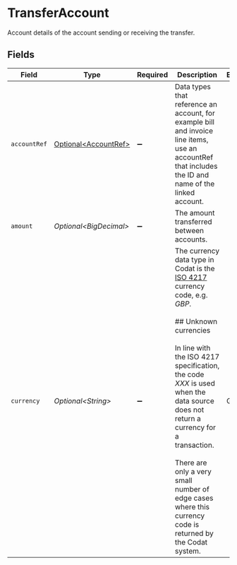 # TransferAccount

Account details of the account sending or receiving the transfer.


## Fields

| Field                                                                                                                                                                                                                                                                                                                                                                                        | Type                                                                                                                                                                                                                                                                                                                                                                                         | Required                                                                                                                                                                                                                                                                                                                                                                                     | Description                                                                                                                                                                                                                                                                                                                                                                                  | Example                                                                                                                                                                                                                                                                                                                                                                                      |
| -------------------------------------------------------------------------------------------------------------------------------------------------------------------------------------------------------------------------------------------------------------------------------------------------------------------------------------------------------------------------------------------- | -------------------------------------------------------------------------------------------------------------------------------------------------------------------------------------------------------------------------------------------------------------------------------------------------------------------------------------------------------------------------------------------- | -------------------------------------------------------------------------------------------------------------------------------------------------------------------------------------------------------------------------------------------------------------------------------------------------------------------------------------------------------------------------------------------- | -------------------------------------------------------------------------------------------------------------------------------------------------------------------------------------------------------------------------------------------------------------------------------------------------------------------------------------------------------------------------------------------- | -------------------------------------------------------------------------------------------------------------------------------------------------------------------------------------------------------------------------------------------------------------------------------------------------------------------------------------------------------------------------------------------- |
| `accountRef`                                                                                                                                                                                                                                                                                                                                                                                 | [Optional\<AccountRef>](../../models/shared/AccountRef.md)                                                                                                                                                                                                                                                                                                                                   | :heavy_minus_sign:                                                                                                                                                                                                                                                                                                                                                                           | Data types that reference an account, for example bill and invoice line items, use an accountRef that includes the ID and name of the linked account.                                                                                                                                                                                                                                        |                                                                                                                                                                                                                                                                                                                                                                                              |
| `amount`                                                                                                                                                                                                                                                                                                                                                                                     | *Optional\<BigDecimal>*                                                                                                                                                                                                                                                                                                                                                                      | :heavy_minus_sign:                                                                                                                                                                                                                                                                                                                                                                           | The amount transferred between accounts.                                                                                                                                                                                                                                                                                                                                                     |                                                                                                                                                                                                                                                                                                                                                                                              |
| `currency`                                                                                                                                                                                                                                                                                                                                                                                   | *Optional\<String>*                                                                                                                                                                                                                                                                                                                                                                          | :heavy_minus_sign:                                                                                                                                                                                                                                                                                                                                                                           | The currency data type in Codat is the [ISO 4217](https://en.wikipedia.org/wiki/ISO_4217) currency code, e.g. _GBP_.<br/><br/>## Unknown currencies<br/><br/>In line with the ISO 4217 specification, the code _XXX_ is used when the data source does not return a currency for a transaction. <br/><br/>There are only a very small number of edge cases where this currency code is returned by the Codat system. | GBP                                                                                                                                                                                                                                                                                                                                                                                          |